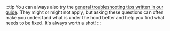 :::tip 
You can always also try the [general troubleshooting tips written in our guide](/docs/guides/troubleshooting). They might or might not apply, but asking these questions can often make you understand what is under the hood better and help you find what needs to be fixed. It's always worth a shot!
:::